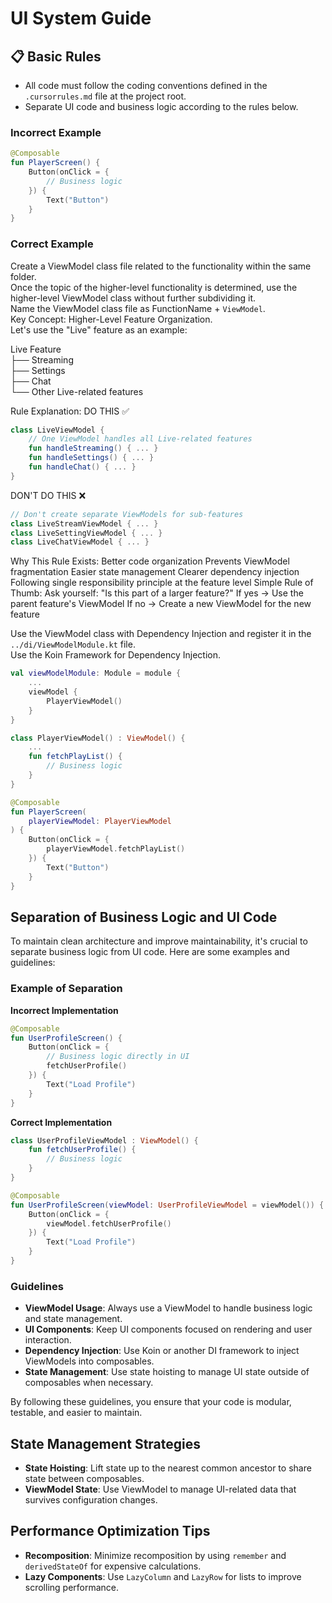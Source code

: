 # UI System Guide

## 📋 Basic Rules
- All code must follow the coding conventions defined in the `.cursorrules.md` file at the project root.
- Separate UI code and business logic according to the rules below.

### Incorrect Example
```kotlin
@Composable
fun PlayerScreen() {
    Button(onClick = {
        // Business logic
    }) {
        Text("Button")
    }
}
```

### Correct Example
Create a ViewModel class file related to the functionality within the same folder.<br>
Once the topic of the higher-level functionality is determined, use the higher-level ViewModel class without further subdividing it.<br>
Name the ViewModel class file as FunctionName + `ViewModel`.<br>
Key Concept: Higher-Level Feature Organization.<br>
Let's use the "Live" feature as an example:

Live Feature<br>
├── Streaming<br>
├── Settings<br>
├── Chat<br>
└── Other Live-related features<br>

Rule Explanation:
DO THIS ✅

```kotlin
class LiveViewModel {
    // One ViewModel handles all Live-related features
    fun handleStreaming() { ... }
    fun handleSettings() { ... }
    fun handleChat() { ... }
}
```

DON'T DO THIS ❌

```kotlin
// Don't create separate ViewModels for sub-features
class LiveStreamViewModel { ... }
class LiveSettingViewModel { ... }
class LiveChatViewModel { ... }
```

Why This Rule Exists:
Better code organization
Prevents ViewModel fragmentation
Easier state management
Clearer dependency injection
Following single responsibility principle at the feature level
Simple Rule of Thumb:
Ask yourself: "Is this part of a larger feature?"
If yes → Use the parent feature's ViewModel
If no → Create a new ViewModel for the new feature


Use the ViewModel class with Dependency Injection and register it in the `../di/ViewModelModule.kt` file.<br>
Use the Koin Framework for Dependency Injection.<br>

```kotlin
val viewModelModule: Module = module {
    ...
    viewModel {
        PlayerViewModel()
    }
}

class PlayerViewModel() : ViewModel() {
    ...
    fun fetchPlayList() {
        // Business logic
    }
}

@Composable
fun PlayerScreen(
    playerViewModel: PlayerViewModel
) {
    Button(onClick = {
        playerViewModel.fetchPlayList()
    }) {
        Text("Button")
    }
}
```

## Separation of Business Logic and UI Code

To maintain clean architecture and improve maintainability, it's crucial to separate business logic from UI code. Here are some examples and guidelines:

### Example of Separation

**Incorrect Implementation**
```kotlin
@Composable
fun UserProfileScreen() {
    Button(onClick = {
        // Business logic directly in UI
        fetchUserProfile()
    }) {
        Text("Load Profile")
    }
}
```

**Correct Implementation**
```kotlin
class UserProfileViewModel : ViewModel() {
    fun fetchUserProfile() {
        // Business logic
    }
}

@Composable
fun UserProfileScreen(viewModel: UserProfileViewModel = viewModel()) {
    Button(onClick = {
        viewModel.fetchUserProfile()
    }) {
        Text("Load Profile")
    }
}
```

### Guidelines
- **ViewModel Usage**: Always use a ViewModel to handle business logic and state management.
- **UI Components**: Keep UI components focused on rendering and user interaction.
- **Dependency Injection**: Use Koin or another DI framework to inject ViewModels into composables.
- **State Management**: Use state hoisting to manage UI state outside of composables when necessary.

By following these guidelines, you ensure that your code is modular, testable, and easier to maintain.

## State Management Strategies

- **State Hoisting**: Lift state up to the nearest common ancestor to share state between composables.
- **ViewModel State**: Use ViewModel to manage UI-related data that survives configuration changes.

## Performance Optimization Tips

- **Recomposition**: Minimize recomposition by using `remember` and `derivedStateOf` for expensive calculations.
- **Lazy Components**: Use `LazyColumn` and `LazyRow` for lists to improve scrolling performance.